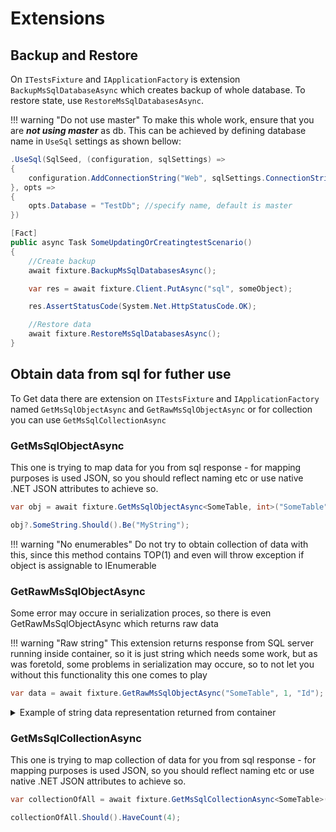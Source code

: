 # Extensions

## Backup and Restore
On `ITestsFixture` and `IApplicationFactory` is extension `BackupMsSqlDatabaseAsync` which creates backup of whole database. To restore state,
use `RestoreMsSqlDatabasesAsync`. 

!!! warning "Do not use master"
	To make this whole work, ensure that you are ***not using master*** as db. This can be achieved by defining database
	name in `UseSql` settings as shown bellow:

```cs
.UseSql(SqlSeed, (configuration, sqlSettings) =>
{
    configuration.AddConnectionString("Web", sqlSettings.ConnectionString);
}, opts =>
{
    opts.Database = "TestDb"; //specify name, default is master
})
```

```csharp
[Fact]
public async Task SomeUpdatingOrCreatingtestScenario()
{
	//Create backup
	await fixture.BackupMsSqlDatabasesAsync();

	var res = await fixture.Client.PutAsync("sql", someObject);

	res.AssertStatusCode(System.Net.HttpStatusCode.OK);

	//Restore data
	await fixture.RestoreMsSqlDatabasesAsync();
}

```

## Obtain data from sql for futher use
To Get data there are extension on `ITestsFixture` and `IApplicationFactory` named `GetMsSqlObjectAsync` and `GetRawMsSqlObjectAsync`
or for collection you can use `GetMsSqlCollectionAsync`

### GetMsSqlObjectAsync
This one is trying to map data for you from sql response - for mapping purposes is used JSON, 
so you should reflect naming etc or use native .NET JSON attributes to achieve so.

```csharp
var obj = await fixture.GetMsSqlObjectAsync<SomeTable, int>("SomeTable", 1, "Id");

obj?.SomeString.Should().Be("MyString");
```

!!! warning "No enumerables"
	Do not try to obtain collection of data with this, since this method contains TOP(1) 
	and even will throw exception if object is assignable to IEnumerable

### GetRawMsSqlObjectAsync
Some error may occure in serialization proces, so there is even GetRawMsSqlObjectAsync which returns raw data 

!!! warning "Raw string"
    This extension returns response from SQL server running inside container, so it is just string which needs some work, but as was foretold, some problems in serialization may occure, so to not let you without this functionality this one comes to play

```csharp
var data = await fixture.GetRawMsSqlObjectAsync("SomeTable", 1, "Id");
```

<details>
<summary>Example of string data representation returned from container</summary>
	
```txt
Id          SomeInt     SomeString                    
----------- ----------- ------------------------------
1           0           kokos                         

(1 rows affected)
```	
</details>

### GetMsSqlCollectionAsync
This one is trying to map collection of data for you from sql response - for mapping purposes is used JSON, 
so you should reflect naming etc or use native .NET JSON attributes to achieve so.

```csharp
var collectionOfAll = await fixture.GetMsSqlCollectionAsync<SomeTable>("SomeTable");

collectionOfAll.Should().HaveCount(4);
```
